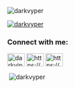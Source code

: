 <p align="left"> <img src="https://komarev.com/ghpvc/?username=darkvyper&label=Profile%20views&color=0e75b6&style=flat" alt="darkvyper" /> </p>

<p align="left"> <a href="https://github.com/ryo-ma/github-profile-trophy"><img src="https://github-profile-trophy.vercel.app/?username=darkvyper" alt="darkvyper" /></a> </p>

<h3 align="left">Connect with me:</h3>
<p align="left">
<a href="https://twitter.com/darkviper32" target="blank"><img align="center" src="https://raw.githubusercontent.com/rahuldkjain/github-profile-readme-generator/master/src/images/icons/Social/twitter.svg" alt="darkviper32" height="30" width="40" /></a>
<a href="https://linkedin.com/in/https://www.linkedin.com/in/mxnish" target="blank"><img align="center" src="https://raw.githubusercontent.com/rahuldkjain/github-profile-readme-generator/master/src/images/icons/Social/linked-in-alt.svg" alt="https://www.linkedin.com/in/mxnish" height="30" width="40" /></a>
<a href="https://instagram.com/vyper.xe" target="blank"><img align="center" src="https://imgs.search.brave.com/NfW7R_MMPq8al7pxv-UuU3fJrD7lydR6AFq2mkRFFcU/rs:fit:500:0:0/g:ce/aHR0cHM6Ly93d3cu/ZWRpZ2l0YWxhZ2Vu/Y3kuY29tLmF1L3dw/LWNvbnRlbnQvdXBs/b2Fkcy9uZXctSW5z/dGFncmFtLWxvZ28t/cG5nLWZ1bGwtY29s/b3VyLWdseXBoLnBu/Zw" alt="https://www.instagram.com/vyper.xe" height="30" width="40" /></a>
</p>

<p>&nbsp;<img align="center" src="https://github-readme-stats.vercel.app/api?username=darkvyper&show_icons=true&locale=en" alt="darkvyper" /></p>

              
